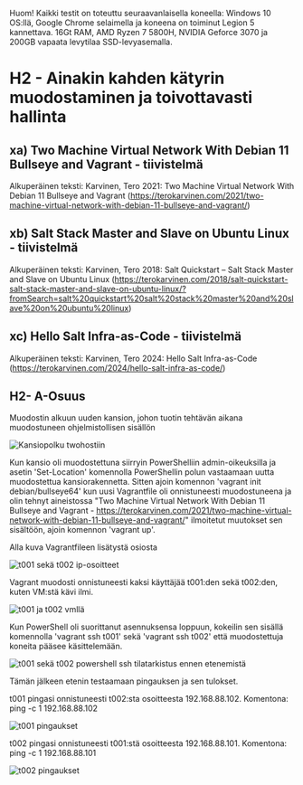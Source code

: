 Huom! Kaikki testit on toteuttu seuraavanlaisella koneella: Windows 10 OS:llä, Google Chrome selaimella ja koneena on toiminut Legion 5 kannettava. 16Gt RAM, AMD Ryzen 7 5800H, NVIDIA Geforce 3070 ja 200GB vapaata levytilaa SSD-levyasemalla.

# H2 - Ainakin kahden kätyrin muodostaminen ja toivottavasti hallinta

## xa) Two Machine Virtual Network With Debian 11 Bullseye and Vagrant - tiivistelmä
Alkuperäinen teksti: Karvinen, Tero 2021: Two Machine Virtual Network With Debian 11 Bullseye and Vagrant (https://terokarvinen.com/2021/two-machine-virtual-network-with-debian-11-bullseye-and-vagrant/)

## xb) Salt Stack Master and Slave on Ubuntu Linux - tiivistelmä
Alkuperäinen teksti: Karvinen, Tero 2018: Salt Quickstart – Salt Stack Master and Slave on Ubuntu Linux (https://terokarvinen.com/2018/salt-quickstart-salt-stack-master-and-slave-on-ubuntu-linux/?fromSearch=salt%20quickstart%20salt%20stack%20master%20and%20slave%20on%20ubuntu%20linux)

## xc) Hello Salt Infra-as-Code - tiivistelmä
Alkuperäinen teksti: Karvinen, Tero 2024: Hello Salt Infra-as-Code (https://terokarvinen.com/2024/hello-salt-infra-as-code/)


## H2- A-Osuus
Muodostin alkuun uuden kansion, johon tuotin tehtävän aikana muodostuneen ohjelmistollisen sisällön

![Kansiopolku twohostiin](https://github.com/Andtonyk/h1---Debian/assets/149326156/712cec7f-f3e8-4e1d-8320-ebb3d6556f34)

Kun kansio oli muodostettuna siirryin PowerShelliin admin-oikeuksilla ja asetin 'Set-Location' komennolla PowerShellin polun vastaamaan uutta muodostettua kansiorakennetta. 
Sitten ajoin komennon 'vagrant init debian/bullseye64' kun uusi Vagrantfile oli onnistuneesti muodostuneena ja olin tehnyt aineistossa "Two Machine Virtual Network With Debian 11 Bullseye and Vagrant - https://terokarvinen.com/2021/two-machine-virtual-network-with-debian-11-bullseye-and-vagrant/" ilmoitetut muutokset sen sisältöön,  ajoin komennon 'vagrant up'.

Alla kuva Vagrantfileen lisätystä osiosta

![t001 sekä t002 ip-osoitteet](https://github.com/Andtonyk/h1---Debian/assets/149326156/f7ce1634-28a4-413a-887c-b5652b9bc359)

Vagrant muodosti onnistuneesti kaksi käyttäjää t001:den sekä t002:den, kuten VM:stä kävi ilmi.

![t001 ja t002 vmllä](https://github.com/Andtonyk/h1---Debian/assets/149326156/f016d767-dfba-499d-a60c-e5b17e28c06d)

Kun PowerShell oli suorittanut asennuksensa loppuun, kokeilin sen sisällä komennolla 'vagrant ssh t001' sekä 'vagrant ssh t002' että muodostettuja koneita pääsee käsittelemään.

![t001 sekä t002 powershell ssh tilatarkistus ennen etenemistä](https://github.com/Andtonyk/h1---Debian/assets/149326156/8f8e5e02-941d-4eb2-8718-01e6ce1a238e)

Tämän jälkeen etenin testaamaan pingauksen ja sen tulokset.

t001 pingasi onnistuneesti t002:sta osoitteesta 192.168.88.102. Komentona: ping -c 1 192.168.88.102

![t001 pingaukset](https://github.com/Andtonyk/h1---Debian/assets/149326156/025ab38b-cf06-49e3-8fda-29192e65c20c)

t002 pingasi onnistuneesti t001:stä osoitteesta 192.168.88.101. Komentona: ping -c 1 192.168.88.101

![t002 pingaukset](https://github.com/Andtonyk/h1---Debian/assets/149326156/41722ec2-20d2-4e18-a17b-80145389d2c4)
